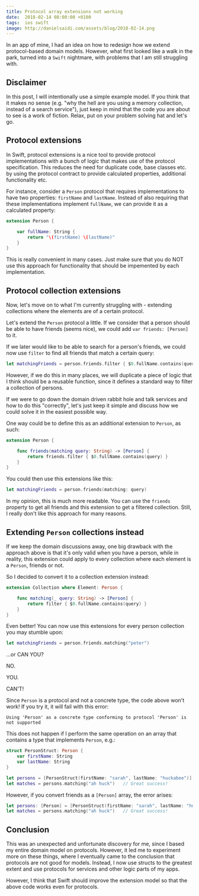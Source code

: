 ```yaml
---
title: Protocol array extensions not working
date:  2018-02-14 08:00:00 +0100
tags:  ios swift
image: http://danielsaidi.com/assets/blog/2018-02-14.png
---
```


In an app of mine, I had an idea on how to redesign how we extend protocol-based
domain models. However, what first looked like a walk in the park, turned into a
`Swift` nightmare, with problems that I am still struggling with.


## Disclaimer

In this post, I will intentionally use a simple example model. If you think that
it makes no sense (e.g. "why the hell are you using a memory collection, instead
of a search service"), just keep in mind that the code you are about to see is a
work of fiction. Relax, put on your problem solving hat and let's go.


## Protocol extensions

In Swift, protocol extensions is a nice tool to provide protocol implementations
with a bunch of logic that makes use of the protocol specification. This reduces
the need for duplicate code, base classes etc. by using the protocol contract to
provide calculated properties, additional functionality etc.

For instance, consider a `Person` protocol that requires implementations to have
two properties: `firstName` and `lastName`. Instead of also requiring that these
implementations implement `fullName`, we can provide it as a calculated property:

```swift
extension Person {

    var fullName: String {
        return "\(firstName) \(lastName)"
    }
}
```

This is really convenient in many cases. Just make sure that you do NOT use this
approach for functionality that should be impemented by each implementation.


## Protocol collection extensions

Now, let's move on to what I'm currently struggling with - extending collections
where the elements are of a certain protocol.

Let's extend the `Person` protocol a little. If we consider that a person should
be able to have friends (seems nice), we could add `var friends: [Person]` to it.

If we later would like to be able to search for a person's friends, we could now
use `filter` to find all friends that match a certain query:

```swift
let matchingFriends = person.friends.filter { $0.fullName.contains(query) }
```

However, if we do this in many places, we will duplicate a piece of logic that I
think should be a reusable function, since it defines a standard way to filter a
collection of persons.

If we were to go down the domain driven rabbit hole and talk services and how to
do this "correctly", let's just keep it simple and discuss how we could solve it
in the easiest possible way. 

One way could be to define this as an additional extension to `Person`, as such:

```swift
extension Person {

    func friends(matching query: String) -> [Person] {
        return friends.filter { $0.fullName.contains(query) }
    }
}
```

You could then use this extensions like this:

```swift
let matchingFriends = person.friends(matching: query)
```

In my opinion, this is much more readable. You can use the `friends` property to
get all friends and this extension to get a filtered collection. Still, I really
don't like this approach for many reasons. 


## Extending `Person` collections instead

If we keep the domain discussions away, one big drawback with the approach above
is that it's only valid when you have a person, while in reality, this extension
could apply to every collection where each element is a `Person`, friends or not.

So I decided to convert it to a collection extension instead:

```swift
extension Collection where Element: Person {

    func matching(_ query: String) -> [Person] {
        return filter { $0.fullName.contains(query) }
    }
}
```

Even better! You can now use this extensions for every person collection you may
stumble upon:

```swift
let matchingFriends = person.friends.matching("peter")
```

...or CAN YOU?

NO.

YOU.

CAN'T!

Since `Person` is a protocol and not a concrete type, the code above won't work!
If you try it, it will fail with this error:

```
Using 'Person' as a concrete type conforming to protocol 'Person' is not supported
```

This does not happen if I perform the same operation on an array that contains a
type that implements `Person`, e.g.:

```swift
struct PersonStruct: Person {
    var firstName: String
    var lastName: String
}

let persons = [PersonStruct(firstName: "sarah", lastName: "huckabee")]
let matches = persons.matching("ah huck")   // Great success!
```

However, if you convert friends as a `[Person]` array, the error arises:

```swift
let persons: [Person] = [PersonStruct(firstName: "sarah", lastName: "huckabee")]
let matches = persons.matching("ah huck")   // Great success!
```


## Conclusion

This was an unexpected and unfortunate discovery for me, since I based my entire
domain model on protocols. However, it led me to experiment more on these things,
where I eventually came to the conclusion that protocols are not good for models.
Instead, I now use structs to the greatest extent and use protocols for services
and other logic parts of my apps.

However, I think that Swift should improve the extension model so that the above
code works even for protocols.
